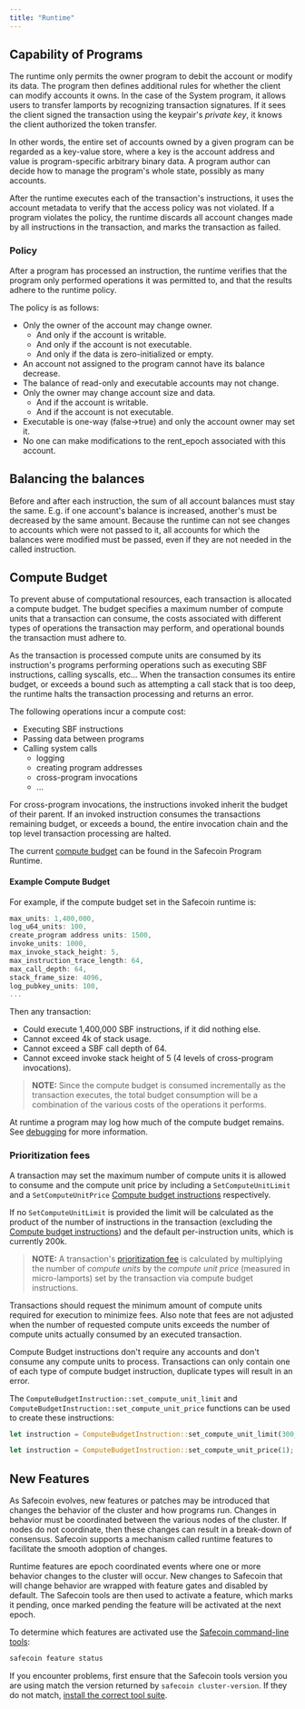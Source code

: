```yaml
---
title: "Runtime"
---
```


## Capability of Programs

The runtime only permits the owner program to debit the account or modify its
data. The program then defines additional rules for whether the client can
modify accounts it owns. In the case of the System program, it allows users to
transfer lamports by recognizing transaction signatures. If it sees the client
signed the transaction using the keypair's _private key_, it knows the client
authorized the token transfer.

In other words, the entire set of accounts owned by a given program can be
regarded as a key-value store, where a key is the account address and value is
program-specific arbitrary binary data. A program author can decide how to
manage the program's whole state, possibly as many accounts.

After the runtime executes each of the transaction's instructions, it uses the
account metadata to verify that the access policy was not violated. If a program
violates the policy, the runtime discards all account changes made by all
instructions in the transaction, and marks the transaction as failed.

### Policy

After a program has processed an instruction, the runtime verifies that the
program only performed operations it was permitted to, and that the results
adhere to the runtime policy.

The policy is as follows:

- Only the owner of the account may change owner.
  - And only if the account is writable.
  - And only if the account is not executable.
  - And only if the data is zero-initialized or empty.
- An account not assigned to the program cannot have its balance decrease.
- The balance of read-only and executable accounts may not change.
- Only the owner may change account size and data.
  - And if the account is writable.
  - And if the account is not executable.
- Executable is one-way (false->true) and only the account owner may set it.
- No one can make modifications to the rent_epoch associated with this account.

## Balancing the balances

Before and after each instruction, the sum of all account balances must stay the same.
E.g. if one account's balance is increased, another's must be decreased by the same amount.
Because the runtime can not see changes to accounts which were not passed to it,
all accounts for which the balances were modified must be passed,
even if they are not needed in the called instruction.

## Compute Budget

To prevent abuse of computational resources, each transaction is allocated a
compute budget. The budget specifies a maximum number of compute units that a
transaction can consume, the costs associated with different types of operations
the transaction may perform, and operational bounds the transaction must adhere
to.

As the transaction is processed compute units are consumed by its
instruction's programs performing operations such as executing SBF instructions,
calling syscalls, etc... When the transaction consumes its entire budget, or
exceeds a bound such as attempting a call stack that is too deep, the runtime
halts the transaction processing and returns an error.

The following operations incur a compute cost:

- Executing SBF instructions
- Passing data between programs
- Calling system calls
  - logging
  - creating program addresses
  - cross-program invocations
  - ...

For cross-program invocations, the instructions invoked inherit the budget of
their parent. If an invoked instruction consumes the transactions remaining
budget, or exceeds a bound, the entire invocation chain and the top level
transaction processing are halted.

The current [compute
budget](https://github.com/fair-exchange/safecoin/blob/090e11210aa7222d8295610a6ccac4acda711bb9/program-runtime/src/compute_budget.rs#L26-L87) can be found in the Safecoin Program Runtime.

#### Example Compute Budget

For example, if the compute budget set in the Safecoin runtime is:

```rust
max_units: 1,400,000,
log_u64_units: 100,
create_program address units: 1500,
invoke_units: 1000,
max_invoke_stack_height: 5,
max_instruction_trace_length: 64,
max_call_depth: 64,
stack_frame_size: 4096,
log_pubkey_units: 100,
...
```

Then any transaction:

- Could execute 1,400,000 SBF instructions, if it did nothing else.
- Cannot exceed 4k of stack usage.
- Cannot exceed a SBF call depth of 64.
- Cannot exceed invoke stack height of 5 (4 levels of cross-program invocations).

> **NOTE:** Since the compute budget is consumed incrementally as the transaction executes,
> the total budget consumption will be a combination of the various costs of the
> operations it performs.

At runtime a program may log how much of the compute budget remains. See
[debugging](developing/on-chain-programs/debugging.md#monitoring-compute-budget-consumption)
for more information.

### Prioritization fees

A transaction may set the maximum number of compute units it is allowed to
consume and the compute unit price by including a `SetComputeUnitLimit` and a
`SetComputeUnitPrice`
[Compute budget instructions](https://github.com/fair-exchange/safecoin/blob/db32549c00a1b5370fcaf128981ad3323bbd9570/sdk/src/compute_budget.rs#L22)
respectively.

If no `SetComputeUnitLimit` is provided the limit will be calculated as the
product of the number of instructions in the transaction (excluding the [Compute
budget instructions](https://github.com/fair-exchange/safecoin/blob/db32549c00a1b5370fcaf128981ad3323bbd9570/sdk/src/compute_budget.rs#L22)) and the default per-instruction units, which is currently 200k.

> **NOTE:** A transaction's [prioritization fee](./../../terminology.md#prioritization-fee) is calculated by multiplying the
> number of _compute units_ by the _compute unit price_ (measured in micro-lamports)
> set by the transaction via compute budget instructions.

Transactions should request the minimum amount of compute units required for execution to minimize
fees. Also note that fees are not adjusted when the number of requested compute
units exceeds the number of compute units actually consumed by an executed
transaction.

Compute Budget instructions don't require any accounts and don't consume any
compute units to process. Transactions can only contain one of each type of
compute budget instruction, duplicate types will result in an error.

The `ComputeBudgetInstruction::set_compute_unit_limit` and
`ComputeBudgetInstruction::set_compute_unit_price` functions can be used to
create these instructions:

```rust
let instruction = ComputeBudgetInstruction::set_compute_unit_limit(300_000);
```

```rust
let instruction = ComputeBudgetInstruction::set_compute_unit_price(1);
```

## New Features

As Safecoin evolves, new features or patches may be introduced that changes the
behavior of the cluster and how programs run. Changes in behavior must be
coordinated between the various nodes of the cluster. If nodes do not
coordinate, then these changes can result in a break-down of consensus. Safecoin
supports a mechanism called runtime features to facilitate the smooth adoption
of changes.

Runtime features are epoch coordinated events where one or more behavior changes
to the cluster will occur. New changes to Safecoin that will change behavior are
wrapped with feature gates and disabled by default. The Safecoin tools are then
used to activate a feature, which marks it pending, once marked pending the
feature will be activated at the next epoch.

To determine which features are activated use the [Safecoin command-line
tools](cli/install-solana-cli-tools.md):

```bash
safecoin feature status
```

If you encounter problems, first ensure that the Safecoin tools version you are
using match the version returned by `safecoin cluster-version`. If they do not
match, [install the correct tool suite](cli/install-solana-cli-tools.md).
